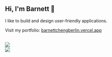 <h2>Hi, I'm Barnett 👋</h1>
<p>I like to build and design user-friendly applications.</p>
<p>Visit my portfolio: <a href="https://barnettchengberlin.vercel.app">barnettchengberlin.vercel.app</a></p>
<br>
<a href="https://linkedin.com/in/barnett-chengberlin">
  <img src="https://img.shields.io/badge/linkedin-%230077B5.svg?style=for-the-badge&logo=linkedin&logoColor=white" />
</a>
<br>
<a href="mailto:barnett.chengberlin@outlook.com">
  <img src="https://img.shields.io/badge/Microsoft_Outlook-0078D4?style=for-the-badge&logo=microsoft-outlook&logoColor=white" />
</a>
